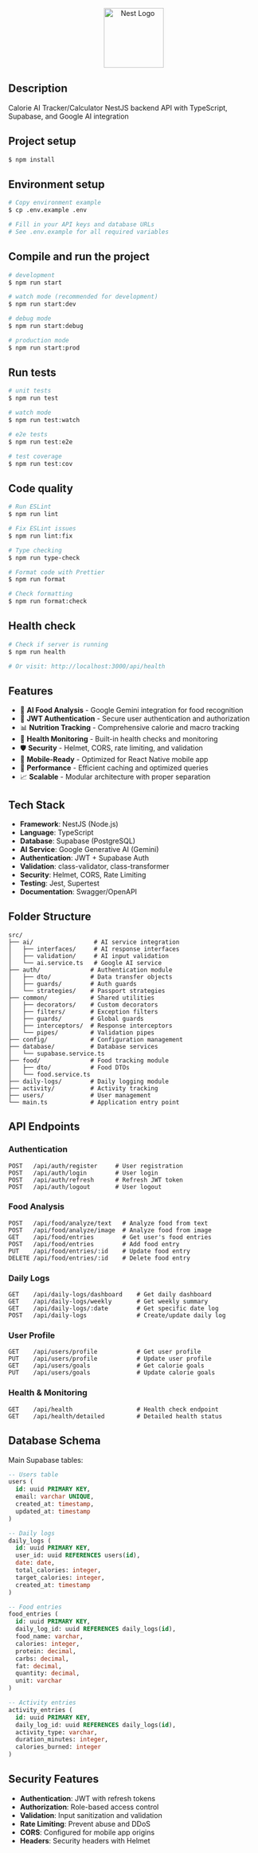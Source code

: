 <p align="center">
  <a href="http://nestjs.com/" target="blank"><img src="https://nestjs.com/img/logo-small.svg" width="120" alt="Nest Logo" /></a>
</p>

[circleci-image]: https://img.shields.io/circleci/build/github/nestjs/nest/master?token=abc123def456
[circleci-url]: https://circleci.com/gh/nestjs/nest

## Description

Calorie AI Tracker/Calculator NestJS backend API with TypeScript, Supabase, and Google AI integration

## Project setup

```bash
$ npm install
```

## Environment setup

```bash
# Copy environment example
$ cp .env.example .env

# Fill in your API keys and database URLs
# See .env.example for all required variables
```

## Compile and run the project

```bash
# development
$ npm run start

# watch mode (recommended for development)
$ npm run start:dev

# debug mode
$ npm run start:debug

# production mode
$ npm run start:prod
```

## Run tests

```bash
# unit tests
$ npm run test

# watch mode
$ npm run test:watch

# e2e tests
$ npm run test:e2e

# test coverage
$ npm run test:cov
```

## Code quality

```bash
# Run ESLint
$ npm run lint

# Fix ESLint issues
$ npm run lint:fix

# Type checking
$ npm run type-check

# Format code with Prettier
$ npm run format

# Check formatting
$ npm run format:check
```

## Health check

```bash
# Check if server is running
$ npm run health

# Or visit: http://localhost:3000/api/health
```

## Features

- 🤖 **AI Food Analysis** - Google Gemini integration for food recognition
- 🔐 **JWT Authentication** - Secure user authentication and authorization
- 📊 **Nutrition Tracking** - Comprehensive calorie and macro tracking
- 🏥 **Health Monitoring** - Built-in health checks and monitoring
- 🛡️ **Security** - Helmet, CORS, rate limiting, and validation
- 📱 **Mobile-Ready** - Optimized for React Native mobile app
- 🚀 **Performance** - Efficient caching and optimized queries
- 📈 **Scalable** - Modular architecture with proper separation

## Tech Stack

- **Framework**: NestJS (Node.js)
- **Language**: TypeScript
- **Database**: Supabase (PostgreSQL)
- **AI Service**: Google Generative AI (Gemini)
- **Authentication**: JWT + Supabase Auth
- **Validation**: class-validator, class-transformer
- **Security**: Helmet, CORS, Rate Limiting
- **Testing**: Jest, Supertest
- **Documentation**: Swagger/OpenAPI

## Folder Structure

```
src/
├── ai/                 # AI service integration
│   ├── interfaces/     # AI response interfaces
│   ├── validation/     # AI input validation
│   └── ai.service.ts   # Google AI service
├── auth/              # Authentication module
│   ├── dto/           # Data transfer objects
│   ├── guards/        # Auth guards
│   └── strategies/    # Passport strategies
├── common/            # Shared utilities
│   ├── decorators/    # Custom decorators
│   ├── filters/       # Exception filters
│   ├── guards/        # Global guards
│   ├── interceptors/  # Response interceptors
│   └── pipes/         # Validation pipes
├── config/            # Configuration management
├── database/          # Database services
│   └── supabase.service.ts
├── food/              # Food tracking module
│   ├── dto/           # Food DTOs
│   └── food.service.ts
├── daily-logs/        # Daily logging module
├── activity/          # Activity tracking
├── users/             # User management
└── main.ts            # Application entry point
```

## API Endpoints

### Authentication

```
POST   /api/auth/register     # User registration
POST   /api/auth/login        # User login
POST   /api/auth/refresh      # Refresh JWT token
POST   /api/auth/logout       # User logout
```

### Food Analysis

```
POST   /api/food/analyze/text   # Analyze food from text
POST   /api/food/analyze/image  # Analyze food from image
GET    /api/food/entries        # Get user's food entries
POST   /api/food/entries        # Add food entry
PUT    /api/food/entries/:id    # Update food entry
DELETE /api/food/entries/:id    # Delete food entry
```

### Daily Logs

```
GET    /api/daily-logs/dashboard    # Get daily dashboard
GET    /api/daily-logs/weekly       # Get weekly summary
GET    /api/daily-logs/:date        # Get specific date log
POST   /api/daily-logs              # Create/update daily log
```

### User Profile

```
GET    /api/users/profile           # Get user profile
PUT    /api/users/profile           # Update user profile
GET    /api/users/goals             # Get calorie goals
PUT    /api/users/goals             # Update calorie goals
```

### Health & Monitoring

```
GET    /api/health                  # Health check endpoint
GET    /api/health/detailed         # Detailed health status
```

## Database Schema

Main Supabase tables:

```sql
-- Users table
users (
  id: uuid PRIMARY KEY,
  email: varchar UNIQUE,
  created_at: timestamp,
  updated_at: timestamp
)

-- Daily logs
daily_logs (
  id: uuid PRIMARY KEY,
  user_id: uuid REFERENCES users(id),
  date: date,
  total_calories: integer,
  target_calories: integer,
  created_at: timestamp
)

-- Food entries
food_entries (
  id: uuid PRIMARY KEY,
  daily_log_id: uuid REFERENCES daily_logs(id),
  food_name: varchar,
  calories: integer,
  protein: decimal,
  carbs: decimal,
  fat: decimal,
  quantity: decimal,
  unit: varchar
)

-- Activity entries
activity_entries (
  id: uuid PRIMARY KEY,
  daily_log_id: uuid REFERENCES daily_logs(id),
  activity_type: varchar,
  duration_minutes: integer,
  calories_burned: integer
)
```

## Security Features

- **Authentication**: JWT with refresh tokens
- **Authorization**: Role-based access control
- **Validation**: Input sanitization and validation
- **Rate Limiting**: Prevent abuse and DDoS
- **CORS**: Configured for mobile app origins
- **Headers**: Security headers with Helmet
